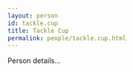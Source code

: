 ```yaml
---
layout: person
id: tackle.cup
title: Tackle Cup
permalink: people/tackle.cup.html
---
```


Person details...